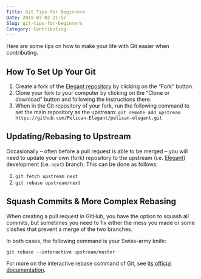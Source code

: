 ```yaml
---
Title: Git Tips for Beginners
Date: 2019-07-03 21:57
Slug: git-tips-for-beginners
Category: Contributing
---
```


Here are some tips on how to make your life with Git easier when contributing.

## How To Set Up Your Git

1. Create a fork of the [Elegant repository][elegant] by clicking on the “Fork” button.
2. Clone your fork to your computer by clicking on the “Clone or download” button and following the instructions there.
3. When in the Git repository of your fork, run the following command to set the main repository as the upstream: `git remote add upstream https://github.com/Pelican-Elegant/pelican-elegant.git`

## Updating/Rebasing to Upstream

Occasionally – often before a pull request is able to be merged – you will need to update your own (fork) repository to the upstream (i.e. [Elegant][elegant]) development (i.e. `next`) branch. This can be done as follows:

1. `git fetch upstream next`
2. `git rebase upstream/next`

## Squash Commits & More Complex Rebasing

When creating a pull request in GitHub, you have the option to squash all commits, but sometimes you need to fix either the mess you made or some clashes that prevent a merge of the two branches.

In both cases, the following command is your Swiss-army knife:

`git rebase --interactive upstream/master`

For more on the interactive rebase command of Git, see [its official documentation][git_rebase].

[git_rebase]: https://git-scm.com/docs/user-manual#interactive-rebase
[elegant]: https://github.com/Pelican-Elegant/elegant
